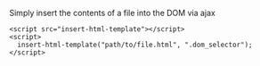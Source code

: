 Simply insert the contents of a file into the DOM via ajax
  
    <script src="insert-html-template"></script>
    <script>
      insert-html-template("path/to/file.html", ".dom_selector");
    </script>

